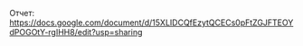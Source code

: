 Отчет: https://docs.google.com/document/d/15XLIDCQfEzytQCECs0pFtZGJFTEOYdPOGOtY-rgIHH8/edit?usp=sharing

